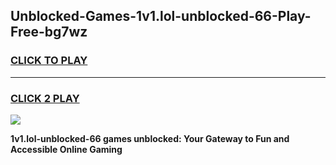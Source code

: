 
## Unblocked-Games-1v1.lol-unblocked-66-Play-Free-bg7wz
<h3>
<a href="https://premium76.site?title=1v1.lol-unblocked-66&ref=10A">CLICK TO PLAY</a></h3>
<hr>

<h3>
<a href="https://premium76.site?title=1v1.lol-unblocked-66&ref=10A">CLICK 2 PLAY</a>
  
</h3>

<a href="https://premium76.site?title=1v1.lol-unblocked-66&ref=10A"><img src="https://clearcache.store/games.png"></a>


**1v1.lol-unblocked-66 games unblocked: Your Gateway to Fun and Accessible Online Gaming**

